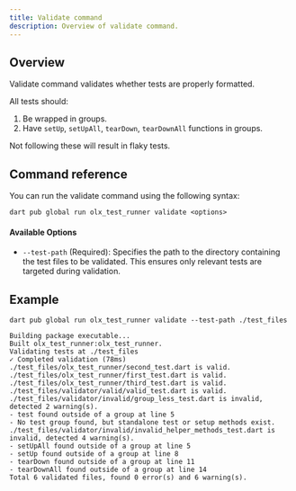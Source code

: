 ```yaml
---
title: Validate command
description: Overview of validate command.
---
```

## Overview
Validate command validates whether tests are properly formatted.

All tests should:
1. Be wrapped in groups.
2. Have `setUp`, `setUpAll`, `tearDown`, `tearDownAll` functions in groups.

Not following these will result in flaky tests.

## Command reference

You can run the validate command using the following syntax:
```
dart pub global run olx_test_runner validate <options>
```

#### Available Options
- `--test-path` (Required):
  Specifies the path to the directory containing the test files to be validated. This ensures only relevant tests are targeted during validation.


## Example
```shell
dart pub global run olx_test_runner validate --test-path ./test_files 
```


```shell
Building package executable... 
Built olx_test_runner:olx_test_runner.
Validating tests at ./test_files
✓ Completed validation (78ms)
./test_files/olx_test_runner/second_test.dart is valid.
./test_files/olx_test_runner/first_test.dart is valid.
./test_files/olx_test_runner/third_test.dart is valid.
./test_files/validator/valid/valid_test.dart is valid.
./test_files/validator/invalid/group_less_test.dart is invalid, detected 2 warning(s).
- test found outside of a group at line 5
- No test group found, but standalone test or setup methods exist.
./test_files/validator/invalid/invalid_helper_methods_test.dart is invalid, detected 4 warning(s).
- setUpAll found outside of a group at line 5
- setUp found outside of a group at line 8
- tearDown found outside of a group at line 11
- tearDownAll found outside of a group at line 14
Total 6 validated files, found 0 error(s) and 6 warning(s).
```